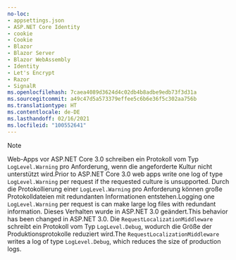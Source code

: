 ```yaml
---
no-loc:
- appsettings.json
- ASP.NET Core Identity
- cookie
- Cookie
- Blazor
- Blazor Server
- Blazor WebAssembly
- Identity
- Let's Encrypt
- Razor
- SignalR
ms.openlocfilehash: 7caea4089d3624d4c02db4b8adbe9edb73f3d31a
ms.sourcegitcommit: a49c47d5a573379effee5c6b6e36f5c302aa756b
ms.translationtype: HT
ms.contentlocale: de-DE
ms.lasthandoff: 02/16/2021
ms.locfileid: "100552641"
---
```

> [!NOTE]
> <span data-ttu-id="71857-101">Web-Apps vor ASP.NET Core 3.0 schreiben ein Protokoll vom Typ `LogLevel.Warning` pro Anforderung, wenn die angeforderte Kultur nicht unterstützt wird.</span><span class="sxs-lookup"><span data-stu-id="71857-101">Prior to ASP.NET Core 3.0 web apps write one log of type `LogLevel.Warning` per request if the requested culture is unsupported.</span></span> <span data-ttu-id="71857-102">Durch die Protokollierung einer `LogLevel.Warning` pro Anforderung können große Protokolldateien mit redundanten Informationen entstehen.</span><span class="sxs-lookup"><span data-stu-id="71857-102">Logging one `LogLevel.Warning` per request is can make large log files with redundant information.</span></span> <span data-ttu-id="71857-103">Dieses Verhalten wurde in ASP.NET 3.0 geändert.</span><span class="sxs-lookup"><span data-stu-id="71857-103">This behavior has been changed in ASP.NET 3.0.</span></span> <span data-ttu-id="71857-104">Die `RequestLocalizationMiddleware` schreibt ein Protokoll vom Typ `LogLevel.Debug`, wodurch die Größe der Produktionsprotokolle reduziert wird.</span><span class="sxs-lookup"><span data-stu-id="71857-104">The `RequestLocalizationMiddleware` writes a log of type `LogLevel.Debug`, which reduces the size of production logs.</span></span>
